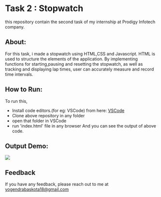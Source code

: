 # Task 2 : Stopwatch

this repository contain the second task of my internship at Prodigy Infotech company. 
## About:
For this task, i made a stopwatch using HTML,CSS and Javascript. 
HTML is used to structure the elements of the application. By implementing functions for starting,pausing and resetting the stopwatch, as well as tracking and displaying lap times, user can accurately measure and record time intervals.

## How to Run:
To run this, 
- Install code editors.(for eg: VSCode) from here: [VSCode](https://code.visualstudio.com/download)
- Clone above repository in any folder 
- open that folder in VSCode 
- run 'index.html' file in any browser
And you can see the output of above code.

## Output Demo:
<img src="./output.png" />

## Feedback

If you have any feedback, please reach out to me at yogendrabaskota18@gmail.com
